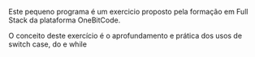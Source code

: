 Este pequeno programa é um exercicio proposto pela formação em Full Stack da plataforma OneBitCode. 

O conceito deste exercício é o aprofundamento e prática dos usos de switch case, do e while
